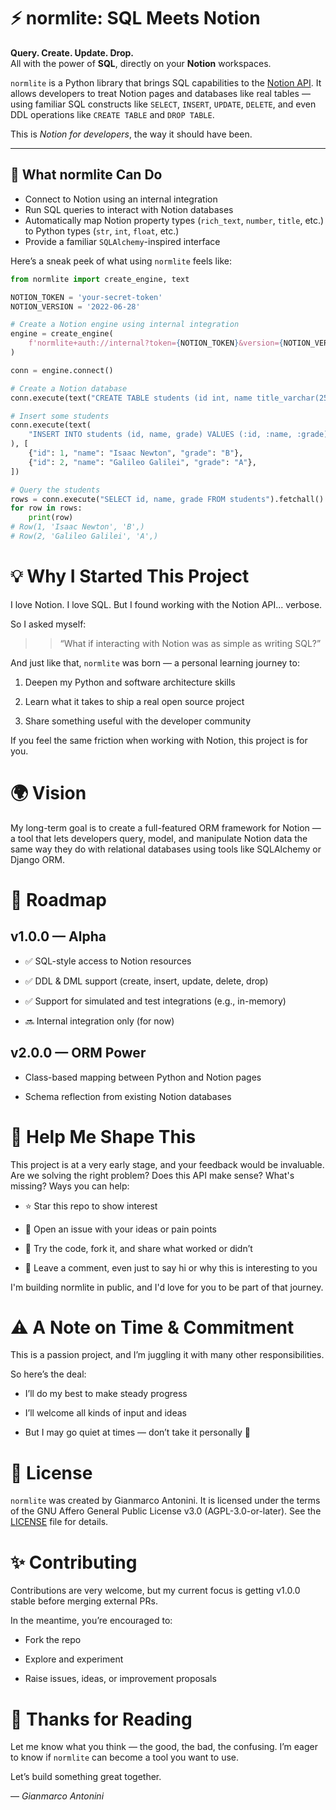 # ⚡ normlite: SQL Meets Notion

**Query. Create. Update. Drop.**  
All with the power of **SQL**, directly on your **Notion** workspaces.

`normlite` is a Python library that brings SQL capabilities to the [Notion API](https://developers.notion.com/). It allows developers to treat Notion pages and databases like real tables — using familiar SQL constructs like `SELECT`, `INSERT`, `UPDATE`, `DELETE`, and even DDL operations like `CREATE TABLE` and `DROP TABLE`.

This is *Notion for developers*, the way it should have been.

---

## 🚀 What normlite Can Do

- Connect to Notion using an internal integration
- Run SQL queries to interact with Notion databases
- Automatically map Notion property types (`rich_text`, `number`, `title`, etc.) to Python types (`str`, `int`, `float`, etc.)
- Provide a familiar `SQLAlchemy`-inspired interface

Here’s a sneak peek of what using `normlite` feels like:

```python
from normlite import create_engine, text

NOTION_TOKEN = 'your-secret-token'
NOTION_VERSION = '2022-06-28'

# Create a Notion engine using internal integration
engine = create_engine(
    f'normlite+auth://internal?token={NOTION_TOKEN}&version={NOTION_VERSION}'
)

conn = engine.connect()

# Create a Notion database
conn.execute(text("CREATE TABLE students (id int, name title_varchar(255), grade varchar(1))"))

# Insert some students
conn.execute(text(
    "INSERT INTO students (id, name, grade) VALUES (:id, :name, :grade)"
), [
    {"id": 1, "name": "Isaac Newton", "grade": "B"},
    {"id": 2, "name": "Galileo Galilei", "grade": "A"},
])

# Query the students
rows = conn.execute("SELECT id, name, grade FROM students").fetchall()
for row in rows:
    print(row)
# Row(1, 'Isaac Newton', 'B',)
# Row(2, 'Galileo Galilei', 'A',)
```

# 💡 Why I Started This Project

I love Notion. I love SQL.
But I found working with the Notion API... verbose.

So I asked myself:

>> “What if interacting with Notion was as simple as writing SQL?”

And just like that, `normlite` was born — a personal learning journey to:

1. Deepen my Python and software architecture skills

2. Learn what it takes to ship a real open source project

3. Share something useful with the developer community

If you feel the same friction when working with Notion, this project is for you.

# 🌍 Vision

My long-term goal is to create a full-featured ORM framework for Notion —
a tool that lets developers query, model, and manipulate Notion data the same way they do with relational databases using tools like SQLAlchemy or Django ORM.

# 🎯 Roadmap
## v1.0.0 — Alpha

* ✅ SQL-style access to Notion resources

* ✅ DDL & DML support (create, insert, update, delete, drop)

* ✅ Support for simulated and test integrations (e.g., in-memory)

* 🔜 Internal integration only (for now)

## v2.0.0 — ORM Power

* Class-based mapping between Python and Notion pages

* Schema reflection from existing Notion databases

# 🤝 Help Me Shape This

This project is at a very early stage, and your feedback would be invaluable.
Are we solving the right problem? Does this API make sense? What's missing?
Ways you can help:

* ⭐ Star this repo to show interest

* 🧠 Open an issue with your ideas or pain points

* 🧪 Try the code, fork it, and share what worked or didn’t

* 💬 Leave a comment, even just to say hi or why this is interesting to you

I'm building normlite in public, and I'd love for you to be part of that journey.

# ⚠️ A Note on Time & Commitment

This is a passion project, and I’m juggling it with many other responsibilities.

So here’s the deal:

* I’ll do my best to make steady progress

* I’ll welcome all kinds of input and ideas

* But I may go quiet at times — don’t take it personally 💛

# 📜 License
``normlite`` was created by Gianmarco Antonini. It is licensed under the terms of the GNU Affero General Public License v3.0 (AGPL-3.0-or-later).
See the [LICENSE](../LICENSE) file for details.

# ✨ Contributing

Contributions are very welcome, but my current focus is getting v1.0.0 stable before merging external PRs.

In the meantime, you’re encouraged to:

* Fork the repo

* Explore and experiment

* Raise issues, ideas, or improvement proposals

# 🙏 Thanks for Reading

Let me know what you think — the good, the bad, the confusing.
I’m eager to know if `normlite` can become a tool you want to use.

Let’s build something great together.

— *Gianmarco Antonini*